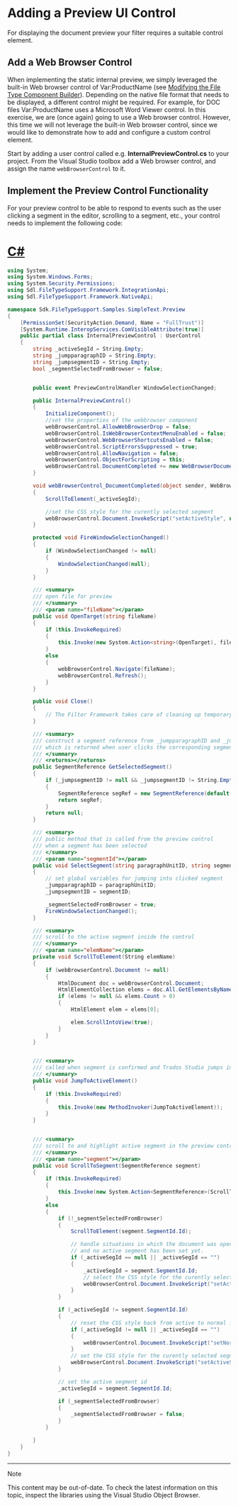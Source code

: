 Adding a Preview UI Control
===

For displaying the document preview your filter requires a suitable control element.

Add a Web Browser Control
--

When implementing the static internal preview, we simply leveraged the built-in Web browser control of Var:ProductName (see [Modifying the File Type Component Builder](static_modifying_the_file_type_component_builder.md)). Depending on the native file format that needs to be displayed, a different control might be required. For example, for DOC files Var:ProductName uses a Microsoft Word Viewer control. In this exercise, we are (once again) going to use a Web browser control. However, this time we will not leverage the built-in Web browser control, since we would like to demonstrate how to add and configure a custom control element.

Start by adding a user control called e.g. **InternalPreviewControl.cs** to your project. From the Visual Studio toolbox add a Web browser control, and assign the name `webBrowserControl` to it.

Implement the Preview Control Functionality
--

For your preview control to be able to respond to events such as the user clicking a segment in the editor, scrolling to a segment, etc., your control needs to implement the following code:

# [C#](#tab/tabid-1)
```cs
using System;
using System.Windows.Forms;
using System.Security.Permissions;
using Sdl.FileTypeSupport.Framework.IntegrationApi;
using Sdl.FileTypeSupport.Framework.NativeApi;

namespace Sdk.FileTypeSupport.Samples.SimpleText.Preview
{
    [PermissionSet(SecurityAction.Demand, Name = "FullTrust")]
    [System.Runtime.InteropServices.ComVisibleAttribute(true)]
    public partial class InternalPreviewControl : UserControl
    {
        string _activeSegId = String.Empty;
        string _jumpparagraphID = String.Empty;
        string _jumpsegmentID = String.Empty;
        bool _segmentSelectedFromBrowser = false;


        public event PreviewControlHandler WindowSelectionChanged;

        public InternalPreviewControl()
        {
            InitializeComponent();
            //set the properties of the webbrowser component
            webBrowserControl.AllowWebBrowserDrop = false;
            webBrowserControl.IsWebBrowserContextMenuEnabled = false;
            webBrowserControl.WebBrowserShortcutsEnabled = false;
            webBrowserControl.ScriptErrorsSuppressed = true;
            webBrowserControl.AllowNavigation = false;
            webBrowserControl.ObjectForScripting = this;
            webBrowserControl.DocumentCompleted += new WebBrowserDocumentCompletedEventHandler(webBrowserControl_DocumentCompleted);
        }

        void webBrowserControl_DocumentCompleted(object sender, WebBrowserDocumentCompletedEventArgs e)
        {
            ScrollToElement(_activeSegId);

            //set the CSS style for the curently selected segment
            webBrowserControl.Document.InvokeScript("setActiveStyle", new String[] { _activeSegId });
        }

        protected void FireWindowSelectionChanged()
        {
            if (WindowSelectionChanged != null)
            {
                WindowSelectionChanged(null);
            }
        }

        /// <summary>
        /// open file for preview
        /// </summary>
        /// <param name="fileName"></param>
        public void OpenTarget(string fileName)
        {
            if (this.InvokeRequired)
            {
                this.Invoke(new System.Action<string>(OpenTarget), fileName);
            }
            else
            {
                webBrowserControl.Navigate(fileName);
                webBrowserControl.Refresh();
            }
        }

        public void Close()
        {
            // The Filter Framework takes care of cleaning up temporary files.
        }

        /// <summary>
        /// construct a segment reference from _jumpparagraphID and _jumpsegmentID, 
        /// which is returned when user clicks the corresponding segment in the preview control
        /// </summary>
        /// <returns></returns>
        public SegmentReference GetSelectedSegment()
        {
            if (_jumpsegmentID != null && _jumpsegmentID != String.Empty)
            {
                SegmentReference segRef = new SegmentReference(default(FileId), new ParagraphUnitId(_jumpparagraphID), new SegmentId(_jumpsegmentID));
                return segRef;
            }
            return null;
        }

        /// <summary>
        /// public method that is called from the preview control 
        /// when a segment has been selected
        /// </summary>
        /// <param name="segmentId"></param>
        public void SelectSegment(string paragraphUnitID, string segmentID)
        {
            // set global variables for jumping into clicked segment
            _jumpparagraphID = paragraphUnitID;
            _jumpsegmentID = segmentID;

            _segmentSelectedFromBrowser = true;
            FireWindowSelectionChanged();
        }

        /// <summary>
        /// scroll to the active segment inside the control
        /// </summary>
        /// <param name="elemName"></param>
        private void ScrollToElement(String elemName)
        {
            if (webBrowserControl.Document != null)
            {
                HtmlDocument doc = webBrowserControl.Document;
                HtmlElementCollection elems = doc.All.GetElementsByName(elemName);
                if (elems != null && elems.Count > 0)
                {
                    HtmlElement elem = elems[0];

                    elem.ScrollIntoView(true);
                }
            }
        }


        /// <summary>
        /// called when segment is confirmed and Trados Studio jumps into next segment
        /// </summary>
        public void JumpToActiveElement()
        {
            if (this.InvokeRequired)
            {
                this.Invoke(new MethodInvoker(JumpToActiveElement));
            }
        }


        /// <summary>
        /// scroll to and highlight active segment in the preview control
        /// </summary>
        /// <param name="segment"></param>
        public void ScrollToSegment(SegmentReference segment)
        {
            if (this.InvokeRequired)
            {
                this.Invoke(new System.Action<SegmentReference>(ScrollToSegment), segment);
            }
            else
            {
                if (!_segmentSelectedFromBrowser)
                {
                    ScrollToElement(segment.SegmentId.Id);

                    // handle situations in which the document was opened 
                    // and no active segment has been set yet.
                    if (_activeSegId == null || _activeSegId == "")
                    {
                        _activeSegId = segment.SegmentId.Id;
                        // select the CSS style for the curently selected segment
                        webBrowserControl.Document.InvokeScript("setActiveStyle", new String[] { segment.SegmentId.Id });
                    }
                }

                if (_activeSegId != segment.SegmentId.Id)
                {
                    // reset the CSS style back from active to normal for the previously selected segment
                    if (_activeSegId != null || _activeSegId == "")
                    {
                        webBrowserControl.Document.InvokeScript("setNormalStyle", new String[] { _activeSegId });
                    }
                    // set the CSS style for the curently selected segment
                    webBrowserControl.Document.InvokeScript("setActiveStyle", new String[] { segment.SegmentId.Id });
                }

                // set the active segment id
                _activeSegId = segment.SegmentId.Id;

                if (_segmentSelectedFromBrowser)
                {
                    _segmentSelectedFromBrowser = false;
                }
            }

        }
    }
}
```
***

>[!NOTE]
>
> This content may be out-of-date. To check the latest information on this topic, inspect the libraries using the Visual Studio Object Browser.

